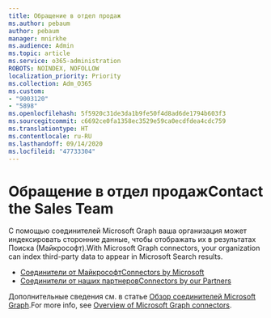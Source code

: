 ```yaml
---
title: Обращение в отдел продаж
ms.author: pebaum
author: pebaum
manager: mnirkhe
ms.audience: Admin
ms.topic: article
ms.service: o365-administration
ROBOTS: NOINDEX, NOFOLLOW
localization_priority: Priority
ms.collection: Adm_O365
ms.custom:
- "9003120"
- "5898"
ms.openlocfilehash: 5f5920c31de3da1b9fe50f4d8ad6de1794b603f3
ms.sourcegitcommit: c6692ce0fa1358ec3529e59ca0ecdfdea4cdc759
ms.translationtype: HT
ms.contentlocale: ru-RU
ms.lasthandoff: 09/14/2020
ms.locfileid: "47733304"
---
```

# <a name="contact-the-sales-team"></a><span data-ttu-id="4baae-102">Обращение в отдел продаж</span><span class="sxs-lookup"><span data-stu-id="4baae-102">Contact the Sales Team</span></span>

<span data-ttu-id="4baae-103">С помощью соединителей Microsoft Graph ваша организация может индексировать сторонние данные, чтобы отображать их в результатах Поиска (Майкрософт).</span><span class="sxs-lookup"><span data-stu-id="4baae-103">With Microsoft Graph connectors, your organization can index third-party data to appear in Microsoft Search results.</span></span>

- [<span data-ttu-id="4baae-104">Соединители от Майкрософт</span><span class="sxs-lookup"><span data-stu-id="4baae-104">Connectors by Microsoft</span></span>](https://docs.microsoft.com/microsoftsearch/connectors-gallery#Microsoft)
- [<span data-ttu-id="4baae-105">Соединители от наших партнеров</span><span class="sxs-lookup"><span data-stu-id="4baae-105">Connectors by our Partners</span></span>](https://docs.microsoft.com/microsoftsearch/connectors-gallery#Partners)

<span data-ttu-id="4baae-106">Дополнительные сведения см. в статье [Обзор соединителей Microsoft Graph](https://docs.microsoft.com/microsoftsearch/connectors-overview).</span><span class="sxs-lookup"><span data-stu-id="4baae-106">For more info, see [Overview of Microsoft Graph connectors](https://docs.microsoft.com/microsoftsearch/connectors-overview).</span></span>
